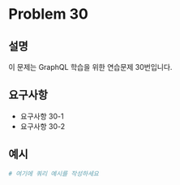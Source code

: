 # Problem 30

## 설명
이 문제는 GraphQL 학습을 위한 연습문제 30번입니다.

## 요구사항
- 요구사항 30-1
- 요구사항 30-2

## 예시
```graphql
# 여기에 쿼리 예시를 작성하세요
```
